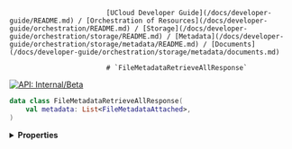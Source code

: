                             [UCloud Developer Guide](/docs/developer-guide/README.md) / [Orchestration of Resources](/docs/developer-guide/orchestration/README.md) / [Storage](/docs/developer-guide/orchestration/storage/README.md) / [Metadata](/docs/developer-guide/orchestration/storage/metadata/README.md) / [Documents](/docs/developer-guide/orchestration/storage/metadata/documents.md)
                            
                            # `FileMetadataRetrieveAllResponse`

                            
[![API: Internal/Beta](https://img.shields.io/static/v1?label=API&message=Internal/Beta&color=red&style=flat-square)](/docs/developer-guide/core/api-conventions.md)



```kotlin
data class FileMetadataRetrieveAllResponse(
    val metadata: List<FileMetadataAttached>,
)
```

<details>
<summary>
<b>Properties</b>
</summary>

<details>
<summary>
<code>metadata</code>: <code><code><a href='https://kotlinlang.org/api/latest/jvm/stdlib/kotlin.collections/-list/'>List</a>&lt;<a href='#filemetadataattached'>FileMetadataAttached</a>&gt;</code></code>
</summary>





</details>



</details>

